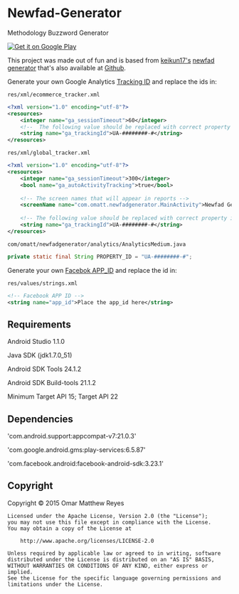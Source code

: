 # Newfad-Generator
Methodology Buzzword Generator


[![Get it on Google Play](http://www.android.com/images/brand/get_it_on_play_logo_small.png)](https://play.google.com/store/apps/details?id=com.omatt.newfadgenerator)

This project was made out of fun and is based from [keikun17's](https://github.com/keikun17) [newfad generator](https://keikun17.github.io/newfad-generator/) that's also available at [Github](https://github.com/keikun17/newfad-generator). 

Generate your own Google Analytics [Tracking ID](https://www.google.com/analytics/) and replace the ids in:

`res/xml/ecommerce_tracker.xml`
```xml
<?xml version="1.0" encoding="utf-8"?>
<resources>
    <integer name="ga_sessionTimeout">60</integer>
    <!--  The following value should be replaced with correct property id. -->
    <string name="ga_trackingId">UA-########-#</string>
</resources>
```
`res/xml/global_tracker.xml`
```xml
<?xml version="1.0" encoding="utf-8"?>
<resources>
    <integer name="ga_sessionTimeout">300</integer>
    <bool name="ga_autoActivityTracking">true</bool>
    
    <!-- The screen names that will appear in reports -->
    <screenName name="com.omatt.newfadgenerator.MainActivity">Newfad Generator</screenName>
    
    <!-- The following value should be replaced with correct property id. -->
    <string name="ga_trackingId">UA-########-#</string>
</resources>
```
`com/omatt/newfadgenerator/analytics/AnalyticsMedium.java`
```java
private static final String PROPERTY_ID = "UA-########-#";
```

Generate your own [Facebok APP_ID](https://developers.facebook.com/apps/) and replace the id in:

`res/values/strings.xml`
```xml
<!-- Facebook APP ID -->
<string name="app_id">Place the app_id here</string>
```

Requirements
--------
Android Studio 1.1.0

Java SDK (jdk1.7.0_51)

Android SDK Tools 24.1.2

Android SDK Build-tools 21.1.2

Minimum Target API 15; Target API 22

Dependencies
--------
'com.android.support:appcompat-v7:21.0.3'

'com.google.android.gms:play-services:6.5.87'

'com.facebook.android:facebook-android-sdk:3.23.1'

<h2>Copyright</h2>
    Copyright © 2015 Omar Matthew Reyes
    
    Licensed under the Apache License, Version 2.0 (the "License");
    you may not use this file except in compliance with the License.
    You may obtain a copy of the License at
    
        http://www.apache.org/licenses/LICENSE-2.0
    
    Unless required by applicable law or agreed to in writing, software
    distributed under the License is distributed on an "AS IS" BASIS,
    WITHOUT WARRANTIES OR CONDITIONS OF ANY KIND, either express or implied.
    See the License for the specific language governing permissions and
    limitations under the License.
